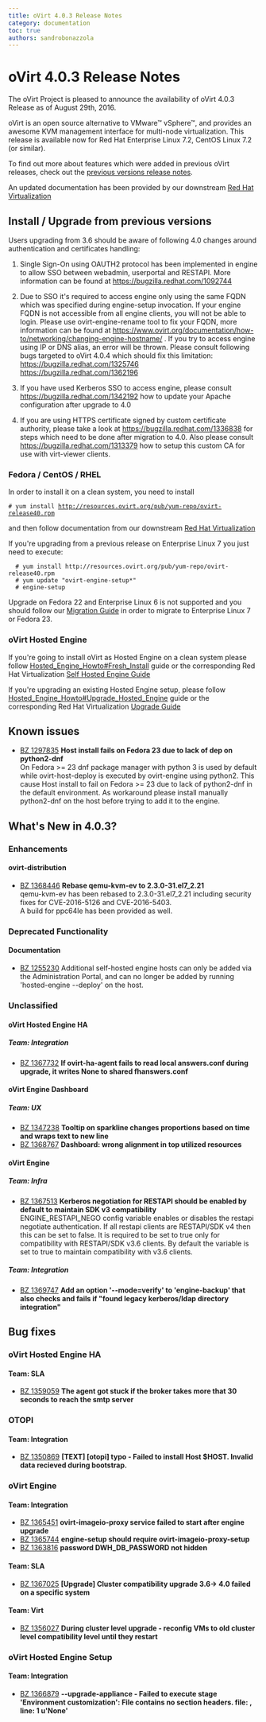 ```yaml
---
title: oVirt 4.0.3 Release Notes
category: documentation
toc: true
authors: sandrobonazzola
---
```


# oVirt 4.0.3 Release Notes

The oVirt Project is pleased to announce the availability of oVirt 4.0.3
Release as of August 29th, 2016.

oVirt is an open source alternative to VMware™ vSphere™, and provides an awesome
KVM management interface for multi-node virtualization.
This release is available now for Red Hat Enterprise Linux 7.2, CentOS Linux 7.2 (or similar).

To find out more about features which were added in previous oVirt releases,
check out the [previous versions release notes](/develop/release-management/releases/).

An updated documentation has been provided by our downstream 
[Red Hat Virtualization](https://access.redhat.com/documentation/en/red-hat-virtualization?version=4.0/)


## Install / Upgrade from previous versions

Users upgrading from 3.6 should be aware of following 4.0 changes around
authentication and certificates handling:

1. Single Sign-On using OAUTH2 protocol has been implemented in engine to
   allow SSO between webadmin, userportal and RESTAPI. More information can
   be found at https://bugzilla.redhat.com/1092744

2. Due to SSO it's required to access engine only using the same FQDN which
   was specified during engine-setup invocation. If your engine FQDN is not
   accessible from all engine clients, you will not be able to login. Please
   use ovirt-engine-rename tool to fix your FQDN, more information can be
   found at https://www.ovirt.org/documentation/how-to/networking/changing-engine-hostname/ .
   If you try to access engine using IP or DNS alias, an error will be
   thrown. Please consult following bugs targeted to oVirt 4.0.4 which
   should fix this limitation:
     https://bugzilla.redhat.com/1325746
     https://bugzilla.redhat.com/1362196

3. If you have used Kerberos SSO to access engine, please consult
   https://bugzilla.redhat.com/1342192 how to update your Apache
   configuration after upgrade to 4.0

4. If you are using HTTPS certificate signed by custom certificate
   authority, please take a look at https://bugzilla.redhat.com/1336838
   for steps which need to be done after migration to 4.0. Also please
   consult https://bugzilla.redhat.com/1313379 how to setup this custom
   CA for use with virt-viewer clients.



### Fedora / CentOS / RHEL

In order to install it on a clean system, you need to install

`# yum install `[`http://resources.ovirt.org/pub/yum-repo/ovirt-release40.rpm`](http://resources.ovirt.org/pub/yum-repo/ovirt-release40.rpm)

and then follow documentation from our downstream
[Red Hat Virtualization](https://access.redhat.com/documentation/en/red-hat-virtualization/4.0/)

If you're upgrading from a previous release on Enterprise Linux 7 you just need to execute:

      # yum install http://resources.ovirt.org/pub/yum-repo/ovirt-release40.rpm
      # yum update "ovirt-engine-setup*"
      # engine-setup

Upgrade on Fedora 22 and Enterprise Linux 6 is not supported and you should follow our [Migration Guide](../../documentation/migration-engine-36-to-40/) in order to migrate to Enterprise Linux 7 or Fedora 23.

### oVirt Hosted Engine

If you're going to install oVirt as Hosted Engine on a clean system please follow
[Hosted_Engine_Howto#Fresh_Install](/documentation/how-to/hosted-engine/#fresh-install) guide or the
corresponding Red Hat Virtualization [Self Hosted Engine Guide](https://access.redhat.com/documentation/en/red-hat-virtualization/4.0/paged/self-hosted-engine-guide/)

If you're upgrading an existing Hosted Engine setup, please follow
[Hosted_Engine_Howto#Upgrade_Hosted_Engine](/documentation/how-to/hosted-engine/#upgrade-hosted-engine) guide
or the corresponding Red Hat Virtualization [Upgrade Guide](https://access.redhat.com/documentation/en/red-hat-virtualization/4.0/paged/upgrade-guide/)

## Known issues

 - [BZ 1297835](https://bugzilla.redhat.com/1297835) <b>Host install fails on Fedora 23 due to lack of dep on python2-dnf</b><br>On Fedora >= 23 dnf package manager with python 3 is used by default while
ovirt-host-deploy is executed by ovirt-engine using python2. This cause Host install to fail on Fedora >= 23 due to lack of python2-dnf in the default environment. As workaround please install manually python2-dnf on the host before trying to add it to the engine.


## What's New in 4.0.3?

### Enhancements

#### ovirt-distribution

 - [BZ 1368446](https://bugzilla.redhat.com/1368446) <b>Rebase qemu-kvm-ev to 2.3.0-31.el7_2.21</b><br>
qemu-kvm-ev has been rebased to 2.3.0-31.el7_2.21 including security fixes for CVE-2016-5126 and CVE-2016-5403.<br>
A build for ppc64le has been provided as well.<br>


### Deprecated Functionality

#### Documentation

 - [BZ 1255230](https://bugzilla.redhat.com/1255230)
Additional self-hosted engine hosts can only be added via the Administration Portal,
and can no longer be added by running 'hosted-engine --deploy' on the host.


### Unclassified

#### oVirt Hosted Engine HA

##### Team: Integration

 - [BZ 1367732](https://bugzilla.redhat.com/1367732) <b>If ovirt-ha-agent fails to read local answers.conf during upgrade, it writes None to shared fhanswers.conf</b><br>

#### oVirt Engine Dashboard

##### Team: UX

 - [BZ 1347238](https://bugzilla.redhat.com/1347238) <b>Tooltip on sparkline changes proportions based on time and wraps text to new line</b><br>
 - [BZ 1368767](https://bugzilla.redhat.com/1368767) <b>Dashboard: wrong alignment in top utilized resources</b><br>

#### oVirt Engine

##### Team: Infra

 - [BZ 1367513](https://bugzilla.redhat.com/1367513) <b>Kerberos negotiation for RESTAPI should be enabled by default to maintain SDK v3 compatibility</b><br>ENGINE_RESTAPI_NEGO config variable enables or disables the restapi negotiate authentication. If all restapi clients are RESTAPI/SDK v4 then this can be set to false. It is required to be set to true only for compatibility with RESTAPI/SDK v3.6 clients. By default the variable is set to true to maintain compatibility with v3.6 clients.

##### Team: Integration

 - [BZ 1369747](https://bugzilla.redhat.com/1369747) <b>Add an option '--mode=verify' to 'engine-backup' that also checks and fails if "found legacy kerberos/ldap directory integration"</b><br>

## Bug fixes

### oVirt Hosted Engine HA

#### Team: SLA

 - [BZ 1359059](https://bugzilla.redhat.com/1359059) <b>The agent got stuck if the broker takes more that 30 seconds to reach the smtp server</b><br>

### OTOPI

#### Team: Integration

 - [BZ 1350869](https://bugzilla.redhat.com/1350869) <b>[TEXT] [otopi] typo - Failed to install Host $HOST. Invalid data recieved during bootstrap.</b><br>

### oVirt Engine

#### Team: Integration

 - [BZ 1365451](https://bugzilla.redhat.com/1365451) <b>ovirt-imageio-proxy service failed to start after engine upgrade</b><br>
 - [BZ 1365744](https://bugzilla.redhat.com/1365744) <b>engine-setup should require ovirt-imageio-proxy-setup</b><br>
 - [BZ 1363816](https://bugzilla.redhat.com/1363816) <b>password DWH_DB_PASSWORD not hidden</b><br>

#### Team: SLA

 - [BZ 1367025](https://bugzilla.redhat.com/1367025) <b>[Upgrade] Cluster compatibility upgrade 3.6-> 4.0 failed on a specific system</b><br>

#### Team: Virt

 - [BZ 1356027](https://bugzilla.redhat.com/1356027) <b>During cluster level upgrade - reconfig VMs to old cluster level compatibility level until they restart</b><br>

### oVirt Hosted Engine Setup

#### Team: Integration

 - [BZ 1366879](https://bugzilla.redhat.com/1366879) <b>--upgrade-appliance - Failed to execute stage 'Environment customization': File contains no section headers. file: <???>, line: 1 u'None'</b><br>

